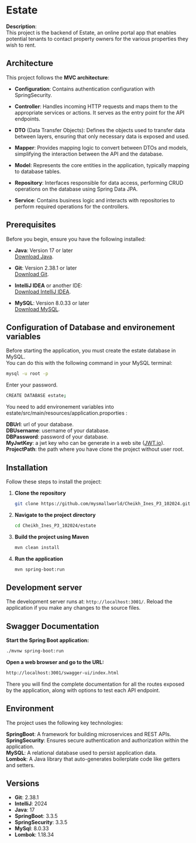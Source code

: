 # Estate

**Description**:  
This project is the backend of Estate, an online portal app that enables potential tenants to contact property owners for the various properties they wish to rent.


## **Architecture**
This project follows the **MVC architecture**:

- **Configuration**: Contains authentication configuration with SpringSecurity.

- **Controller**: Handles incoming HTTP requests and maps them to the appropriate services or actions. It serves as the entry point for the API endpoints.

- **DTO** (Data Transfer Objects): Defines the objects used to transfer data between layers, ensuring that only necessary data is exposed and used.

- **Mapper**: Provides mapping logic to convert between DTOs and models, simplifying the interaction between the API and the database.

- **Model**: Represents the core entities in the application, typically mapping to database tables.

- **Repository**: Interfaces responsible for data access, performing CRUD operations on the database using Spring Data JPA.

- **Service**: Contains business logic and interacts with repositories to perform required operations for the controllers.


## **Prerequisites**
Before you begin, ensure you have the following installed:

- **Java**: Version 17 or later  
  [Download Java](https://www.oracle.com/java/technologies/javase-downloads.html).

- **Git**: Version 2.38.1 or later  
  [Download Git](https://git-scm.com/).

- **IntelliJ IDEA** or another IDE:  
  [Download IntelliJ IDEA](https://www.jetbrains.com/idea/).

- **MySQL**: Version 8.0.33 or later  
    [Download MySQL](https://www.jetbrains.com/idea/).

## **Configuration of Database and environement variables**
Before starting the application, you must create the estate database in MySQL.   
You can do this with the following command in your MySQL terminal:  

```bash
mysql -u root -p
```

Enter your password.

```bash
CREATE DATABASE estate;
```

You need to add environement variables into estate/src/main/resources/application.proporties :  

**DBUrl**: url of your database.  
**DBUsername**: username of your database.  
**DBPassword**: password of your database.  
**MyJwtKey**: a jwt key who can be generate in a web site ([JWT.io](https://jwt.io/)).  
**ProjectPath**: the path where you have clone the project without user root.

## **Installation**
Follow these steps to install the project:

1. **Clone the repository**
   ```bash
   git clone https://github.com/mysmallworld/Cheikh_Ines_P3_102024.git
   ```

2. **Navigate to the project directory**
   ```bash
   cd Cheikh_Ines_P3_102024/estate
   ```

3. **Build the project using Maven**
   ```bash
   mvn clean install
   ```

4. **Run the application**
   ```bash
   mvn spring-boot:run
   ```

## Development server  
The development server runs at: `http://localhost:3001/`. 
Reload the application if you make any changes to the source files.

## Swagger Documentation
**Start the Spring Boot application:**
```bash
./mvnw spring-boot:run
```

**Open a web browser and go to the URL:**
```bash
http://localhost:3001/swagger-ui/index.html
```

There you will find the complete documentation for all the routes exposed by the application, along with options to test each API endpoint.

## Environment  
The project uses the following key technologies:

**SpringBoot**: A framework for building microservices and REST APIs.  
**SpringSecurity**: Ensures secure authentication and authorization within the application.  
**MySQL**: A relational database used to persist application data.   
**Lombok**: A Java library that auto-generates boilerplate code like getters and setters.

## Versions
- **Git**: 2.38.1
- **IntelliJ**: 2024
- **Java**: 17
- **SpringBoot**: 3.3.5
- **SpringSecurity**: 3.3.5
- **MySql**: 8.0.33
- **Lombok**: 1.18.34
